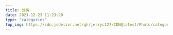 ```yaml
---
title: 分类
date: 2021-12-23 11:23:20
type: "categories"
top_img: https://cdn.jsdelivr.net/gh/jerryc127/CDN@latest/Photo/categories.jpg
---
```

